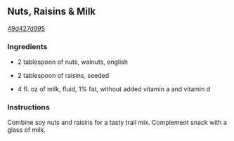## Nuts, Raisins & Milk

[49d427d995](http://www.kraftrecipes.com/recipes/nuts-raisins-milk-61888.aspx)

### Ingredients

 - 2 tablespoon of nuts, walnuts, english

 - 2 tablespoon of raisins, seeded

 - 4 fl. oz of milk, fluid, 1% fat, without added vitamin a and vitamin d

### Instructions

Combine soy nuts and raisins for a tasty trail mix. Complement snack with a glass of milk.